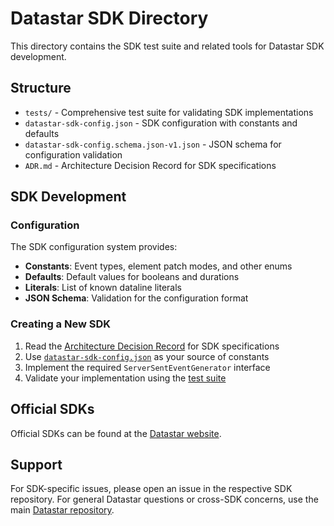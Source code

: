 # Datastar SDK Directory

This directory contains the SDK test suite and related tools for Datastar SDK development.

## Structure

- `tests/` - Comprehensive test suite for validating SDK implementations
- `datastar-sdk-config.json` - SDK configuration with constants and defaults
- `datastar-sdk-config.schema.json-v1.json` - JSON schema for configuration validation
- `ADR.md` - Architecture Decision Record for SDK specifications

## SDK Development

### Configuration

The SDK configuration system provides:

- **Constants**: Event types, element patch modes, and other enums
- **Defaults**: Default values for booleans and durations
- **Literals**: List of known dataline literals
- **JSON Schema**: Validation for the configuration format

### Creating a New SDK

1. Read the [Architecture Decision Record](./ADR.md) for SDK specifications
2. Use [`datastar-sdk-config.json`](./datastar-sdk-config.json) as your source of constants
3. Implement the required `ServerSentEventGenerator` interface
4. Validate your implementation using the [test suite](./tests/README.mdl)

## Official SDKs

Official SDKs can be found at the [Datastar website](https://data-star.dev/reference/sdks).

## Support

For SDK-specific issues, please open an issue in the respective SDK repository. For general Datastar questions or cross-SDK concerns, use the main [Datastar repository](https://github.com/starfederation/datastar).